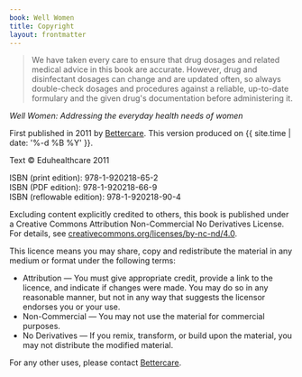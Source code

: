```yaml
---
book: Well Women
title: Copyright
layout: frontmatter
---
```


> We have taken every care to ensure that drug dosages and related medical advice in this book are accurate. However, drug and disinfectant dosages can change and are updated often, so always double-check dosages and procedures against a reliable, up-to-date formulary and the given drug's documentation before administering it.

*Well Women: Addressing the everyday health needs of women*

First published in 2011 by [Bettercare](http://bettercare.co.za). This version produced on {{ site.time | date: '%-d %B %Y' }}.

Text © Eduhealthcare 2011

ISBN (print edition): 978-1-920218-65-2  
ISBN (PDF edition): 978-1-920218-66-9  
ISBN (reflowable edition): 978-1-920218-90-4

Excluding content explicitly credited to others, this book is published under a Creative Commons Attribution Non-Commercial No Derivatives License. For details, see [creativecommons.org/licenses/by-nc-nd/4.0](http://creativecommons.org/licenses/by-nc-nd/4.0/).

This licence means you may share, copy and redistribute the material in any medium or format under the following terms:

* Attribution — You must give appropriate credit, provide a link to the licence, and indicate if changes were made. You may do so in any reasonable manner, but not in any way that suggests the licensor endorses you or your use.
* Non-Commercial — You may not use the material for commercial purposes.
* No Derivatives — If you remix, transform, or build upon the material, you may not distribute the modified material.

For any other uses, please contact [Bettercare](http://bettercare.co.za).